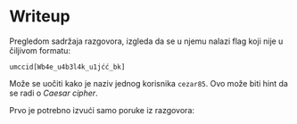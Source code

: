 # Writeup

Pregledom sadržaja razgovora, izgleda da se u njemu nalazi flag koji nije u čiljivom formatu:
```
umccid[Wb4e_u4b3l4k_u1jćć_bk]
```

Može se uočiti kako je naziv jednog korisnika ```cezar85```.
Ovo može biti hint da se radi o _Caesar cipher_.




Prvo je potrebno izvući samo poruke iz razgovora:
```

```
